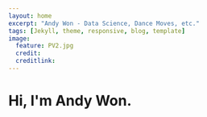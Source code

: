 ```yaml
---
layout: home
excerpt: "Andy Won - Data Science, Dance Moves, etc."
tags: [Jekyll, theme, responsive, blog, template]
image:
  feature: PV2.jpg
  credit: 
  creditlink: 
---
```


# Hi, I'm Andy Won.
